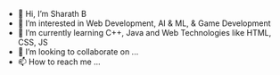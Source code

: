 - 👋 Hi, I’m Sharath B
- 👀 I’m interested in Web Development, AI & ML, & Game Development
- 🌱 I’m currently learning C++, Java and Web Technologies like HTML, CSS, JS
- 💞️ I’m looking to collaborate on ...
- 📫 How to reach me ...

<!---
Sharath-23/Sharath-23 is a ✨ special ✨ repository because its `README.md` (this file) appears on your GitHub profile.
You can click the Preview link to take a look at your changes.
--->
